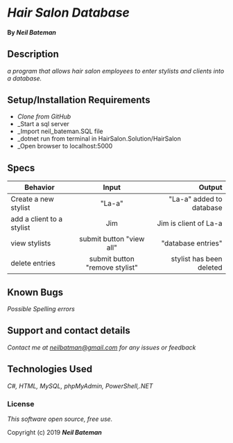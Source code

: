 # _Hair Salon Database_



#### By _**Neil Bateman**_

## Description

_a program that allows hair salon employees to enter stylists and clients into a database._

## Setup/Installation Requirements
* _Clone from GitHub_
* _Start a sql server
* _Import neil_bateman.SQL file
* _dotnet run from terminal in HairSalon.Solution/HairSalon
* _Open browser to localhost:5000

## Specs

| Behavior | Input | Output | 
| ------------- |:-------------:| -----:|
| Create a new stylist | "La-a" | "La-a" added to database |
| add a client to a stylist | Jim | Jim is client of La-a |
| view stylists | submit button "view all" | "database entries" |
| delete entries | submit button "remove stylist" | stylist has been deleted |

## Known Bugs

_Possible Spelling errors_

## Support and contact details

_Contact me at neilbatman@gmail.com for any issues or feedback_

## Technologies Used

_C#, HTML, MySQL, phpMyAdmin, PowerShell,.NET_

### License

*This software open source, free use.*

Copyright (c) 2019 **_Neil Bateman_**
